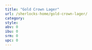 ```yaml
---
title: "Gold Crown Lager"
url: /sherlocks-home/gold-crown-lager/
category: 
style: 
abv: 0
ibu: 0
srm: 0
upc: 0
---
```



